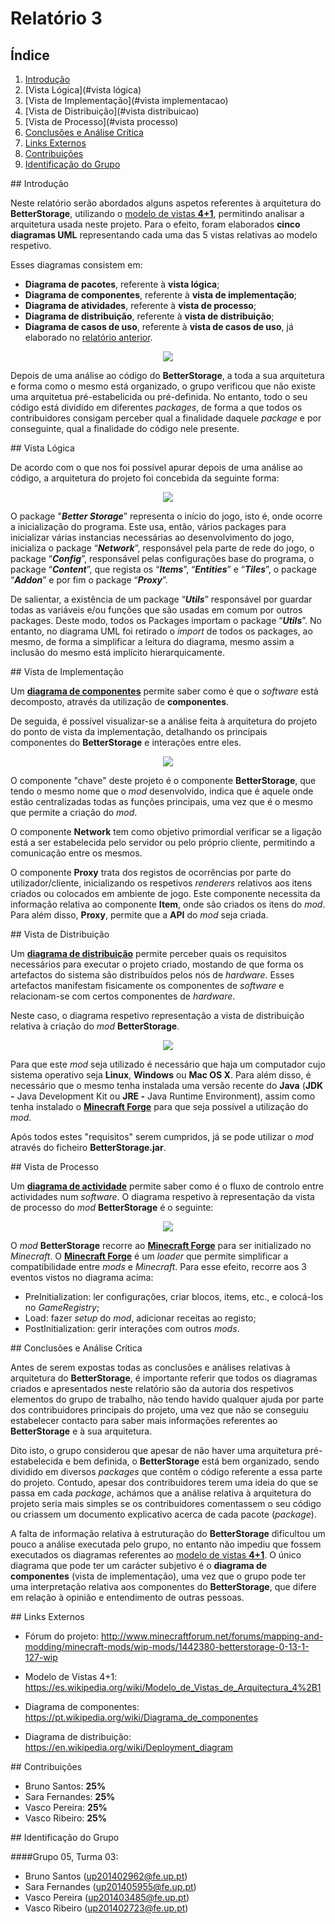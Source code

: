 # Relatório 3



## Índice


  1. [Introdução](#introduction)
  2. [Vista Lógica](#vista lógica)
  3. [Vista de Implementação](#vista implementacao)
  4. [Vista de Distribuição](#vista distribuicao)
  5. [Vista de Processo](#vista processo)
  6. [Conclusões e Análise Crítica](#analise)
  7. [Links Externos](#links)
  8. [Contribuições](#contribuicoes)
  9. [Identificação do Grupo](#id)

<a name = "introduction" >
## Introdução


  Neste relatório serão abordados alguns aspetos referentes à arquitetura do **BetterStorage**, utilizando o [modelo de vistas **4+1**](https://es.wikipedia.org/wiki/Modelo_de_Vistas_de_Arquitectura_4%2B1), permitindo analisar a arquitetura usada neste projeto.
  Para o efeito, foram elaborados **cinco diagramas UML** representando cada uma das 5 vistas relativas ao modelo respetivo.

  Esses diagramas consistem em:
   - **Diagrama de pacotes**, referente à **vista lógica**;
   - **Diagrama de componentes**, referente à **vista de implementação**;
   - **Diagrama de atividades**, referente à **vista de processo**;
   - **Diagrama de distribuição**, referente à **vista de distribuição**;
   - **Diagrama de casos de uso**, referente à **vista de casos de uso**, já elaborado no [relatório anterior](https://github.com/VascoUP/BetterStorage/blob/master/ESOF-docs/Relat%C3%B3rio-2.md).


<p align="center">
  <img src="https://github.com/VascoUP/BetterStorage/blob/master/ESOF-docs/resources/4+1.gif">
</p>


  Depois de uma análise ao código do **BetterStorage**, a toda a sua arquitetura e forma como o mesmo está organizado, o grupo verificou que não existe uma arquitetua pré-estabelicida ou pré-definida. No entanto, todo o seu código está dividido em diferentes *packages*, de forma a que todos os contribuidores consigam perceber qual a finalidade daquele *package* e por conseguinte, qual a finalidade do código nele presente.

<a name = "vista lógica" >
## Vista Lógica


   De acordo com o que nos foi possível apurar depois de uma análise ao código, a arquitetura do projeto foi concebida da seguinte forma:


<p align="center">
  <img src="https://github.com/VascoUP/BetterStorage/blob/master/ESOF-docs/resources/Package%20Diagram.png">
</p>


  O package "***Better Storage***” representa o início do jogo, isto é, onde ocorre a inicialização do programa. Este usa, então, vários packages para inicializar várias instancias necessárias ao desenvolvimento do jogo, inicializa o package “***Network***”, responsável pela parte de rede do jogo, o package “***Config***”, responsável pelas configurações base do programa, o package “***Content***”, que regista os “***Items***”, “***Entities***” e “***Tiles***”, o package “***Addon***” e por fim o package “***Proxy***”.

  De salientar, a existência de um package “***Utils***” responsável por guardar todas as variáveis e/ou funções que são usadas em comum por outros packages. Deste modo, todos os Packages importam o package “***Utils***”. No entanto, no diagrama UML foi retirado o *import* de todos os packages, ao mesmo, de forma a simplificar a leitura do diagrama, mesmo assim a inclusão do mesmo está implícito hierarquicamente.

<a name = "vista implementacao" >
## Vista de Implementação


  Um [**diagrama de componentes**](https://pt.wikipedia.org/wiki/Diagrama_de_componentes) permite saber como é que o *software* está decomposto, através da utilização de **componentes**.

  De seguida, é possível visualizar-se a análise feita à arquitetura do projeto do ponto de vista da implementação, detalhando os principais componentes do **BetterStorage** e interações entre eles.


<p align="center">
  <img src="https://github.com/VascoUP/BetterStorage/blob/master/ESOF-docs/resources/Component_Model.png">
</p>


  O componente "chave" deste projeto é o componente **BetterStorage**, que tendo o mesmo nome que o *mod* desenvolvido, indica que é aquele onde estão centralizadas todas as funções principais, uma vez que é o mesmo que permite a criação do *mod*.

  O componente **Network** tem como objetivo primordial verificar se a ligação está a ser estabelecida pelo servidor ou pelo próprio cliente, permitindo a comunicação entre os mesmos.

  O componente **Proxy** trata dos registos de ocorrências por parte do utilizador/cliente, inicializando os respetivos *renderers* relativos aos itens criados ou colocados em ambiente de jogo. Este componente necessita da informação relativa ao componente **Item**, onde são criados os itens do *mod*. Para além disso, **Proxy**, permite que a **API** do *mod* seja criada.

<a name = "vista distribuicao" >
## Vista de Distribuição


  Um [**diagrama de distribuição**](https://en.wikipedia.org/wiki/Deployment_diagram) permite perceber quais os requisitos necessários para executar o projeto criado, mostando de que forma os artefactos do sistema são distribuídos pelos nós de *hardware*. Esses artefactos manifestam fisicamente os componentes de *software* e relacionam-se com certos componentes de *hardware*.

   Neste caso, o diagrama respetivo representação a vista de distribuição relativa à criação do *mod* **BetterStorage**.


<p align="center">
  <img src="https://github.com/VascoUP/BetterStorage/blob/master/ESOF-docs/resources/Deployment_Model.png">
</p>


  Para que este *mod* seja utilizado é necessário que haja um computador cujo sistema operativo seja **Linux**, **Windows** ou **Mac OS X**. Para além disso, é necessário que o mesmo tenha instalada uma versão recente do **Java** (**JDK -** Java Development Kit ou **JRE -** Java Runtime Environment), assim como tenha instalado o [**Minecraft Forge**](https://files.minecraftforge.net/) para que seja possível a utilização do *mod*.

  Após todos estes "requisitos" serem cumpridos, já se pode utilizar o *mod* através do ficheiro **BetterStorage.jar**.

<a name = "vista processo" >
## Vista de Processo

  Um [**diagrama de actividade**](https://pt.wikipedia.org/wiki/Diagrama_de_atividade) permite saber como é o fluxo de controlo entre actividades num *software*.
  O diagrama respetivo à representação da vista de processo do *mod* **BetterStorage** é o seguinte:


<p align="center">
  <img src="https://github.com/VascoUP/BetterStorage/blob/master/ESOF-docs/resources/Activity_Model.png">
</p>

  O *mod* **BetterStorage** recorre ao [**Minecraft Forge**](https://files.minecraftforge.net/) para ser initializado no *Minecraft*. O [**Minecraft Forge**](https://files.minecraftforge.net/) é um *loader* que permite simplificar a compatibilidade entre *mods* e *Minecraft*. Para esse efeito, recorre aos 3 eventos vistos no diagrama acima:
  * PreInitialization: ler configurações, criar blocos, items, etc., e colocá-los no *GameRegistry*;
  * Load: fazer *setup* do *mod*, adicionar receitas ao registo;
  * PostInitialization: gerir interações com outros *mods*.


<a name = "analise" >
## Conclusões e Análise Crítica


  Antes de serem expostas todas as conclusões e análises relativas à arquitetura do **BetterStorage**, é importante referir que todos os diagramas criados e apresentados neste relatório são da autoria dos respetivos elementos do grupo de trabalho, não tendo havido qualquer ajuda por parte dos contribuidores principais do projeto, uma vez que não se conseguiu estabelecer contacto para saber mais informações referentes ao **BetterStorage** e à sua arquitetura.
  
  Dito isto, o grupo considerou que apesar de não haver uma arquitetura pré-estabelecida e bem definida, o **BetterStorage** está bem organizado, sendo dividido em diversos *packages* que contêm o código referente a essa parte do projeto. Contudo, apesar dos contribuidores terem uma ideia do que se passa em cada *package*, achámos que a análise relativa à arquitetura do projeto seria mais simples se os contribuidores comentassem o seu código ou criassem um documento explicativo acerca de cada pacote (*package*). 
  
  A falta de informação relativa à estruturação do **BetterStorage** dificultou um pouco a análise executada pelo grupo, no entanto não impediu que fossem executados os diagramas referentes ao [modelo de vistas **4+1**](https://es.wikipedia.org/wiki/Modelo_de_Vistas_de_Arquitectura_4%2B1). O único diagrama que pode ter um carácter subjetivo é o **diagrama de componentes** (vista de implementação), uma vez que o grupo pode ter uma interpretação relativa aos componentes do **BetterStorage**, que difere em relação à opinião e entendimento de outras pessoas.
  
  

<a name = "links" >
## Links Externos

   - Fórum do projeto: http://www.minecraftforum.net/forums/mapping-and-modding/minecraft-mods/wip-mods/1442380-betterstorage-0-13-1-127-wip
    
   - Modelo de Vistas 4+1: https://es.wikipedia.org/wiki/Modelo_de_Vistas_de_Arquitectura_4%2B1
   
   - Diagrama de componentes: https://pt.wikipedia.org/wiki/Diagrama_de_componentes

   - Diagrama de distribuição: https://en.wikipedia.org/wiki/Deployment_diagram
   

<a name = "contribuicoes" >
## Contribuições

  - Bruno Santos: **25%**
  - Sara Fernandes: **25%**
  - Vasco Pereira: **25%**
  - Vasco Ribeiro: **25%**

<a name = "id" >
## Identificação do Grupo

####Grupo 05, Turma 03:

   - Bruno Santos (up201402962@fe.up.pt)
   - Sara Fernandes (up201405955@fe.up.pt)
   - Vasco Pereira (up201403485@fe.up.pt)
   - Vasco Ribeiro (up201402723@fe.up.pt)
